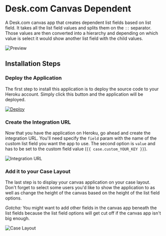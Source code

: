 # Desk.com Canvas Dependent
A Desk.com canvas app that creates dependent list fields based on list field. It takes all the list field values and splits them on the `::` separator. Those values are then converted into a hierarchy and depending on which value is select it would show another list field with the child values.

![Preview](https://api.monosnap.com/rpc/file/download?id=D7Pup9gdls5v1OIk7Ram8Be06d0cwb)

## Installation Steps
### Deploy the Application
The first step to install this application is to deploy the source code to your Heroku account. Simply click this button and the application will be deployed.

[![Deploy](https://www.herokucdn.com/deploy/button.png)](https://heroku.com/deploy?template=https%3A%2F%2Fgithub.com%2Fdesklabs%2Fcanvas-dependent)

### Create the Integration URL
Now that you have the application on Heroku, go ahead and create the integration URL. You'll need specify the `field` param with the name of the custom list field you want the app to use. The second option is `value` and has to be set to the custom field value (`{{ case.custom_YOUR_KEY }}`).

![Integration URL](https://api.monosnap.com/rpc/file/download?id=KFord6Kf5LE770JEul1I89WK7QCNo4)

### Add it to your Case Layout
The last step is to display your canvas application on your case layout. Don't forget to select some users you'd like to show the application to as well as change the height of the canvas based on the height of the list field options.

*Gotcha:* You might want to add other fields in the canvas app beneath the list fields because the list field options will get cut off if the canvas app isn't big enough.

![Case Layout](https://api.monosnap.com/rpc/file/download?id=InLu33nbjB6TvXMs9davrdDMMudwiJ)
